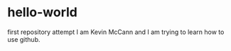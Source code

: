 # hello-world
first repository attempt
I am Kevin McCann and I am trying to learn how to use github.
